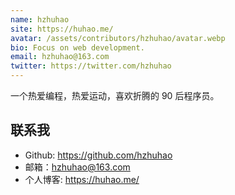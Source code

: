 ```yaml
---
name: hzhuhao
site: https://huhao.me/
avatar: /assets/contributors/hzhuhao/avatar.webp
bio: Focus on web development.
email: hzhuhao@163.com
twitter: https://twitter.com/hzhuhao
---
```


一个热爱编程，热爱运动，喜欢折腾的 90 后程序员。

## 联系我

- Github: <https://github.com/hzhuhao>
- 邮箱：hzhuhao@163.com
- 个人博客: <https://huhao.me/>
